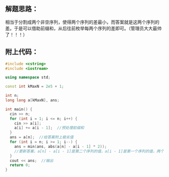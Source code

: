 ## 解题思路：
相当于分割成两个非空序列，使得两个序列的差最小，而答案就是这两个序列的差。于是可以借助前缀和，从后往前枚举每两个序列的差即可。（管理员大大最帅了！！！）
## 附上代码：
```cpp
#include <cstring>
#include <iostream>

using namespace std;

const int kMaxN = 2e5 + 1;

int n;
long long a[kMaxN], ans;

int main() {
  cin >> n;
  for (int i = 1; i <= n; i++) {
    cin >> a[i];
    a[i] += a[i - 1];  //预处理前缀和
  }
  ans = a[n];  //给答案附上极劣值
  for (int i = n; i >= 1; i--) {
    ans = min(ans, abs(a[n] - a[i - 1] * 2));
    //更新答案，a[n] - a[i - 1]是第二个序列的值，a[i - 1]是第一个序列的值，两个序列的差就是abs(a[n] - a[i - 1] * 2)
  }
  cout << ans;  //输出
  return 0;
}
```